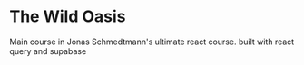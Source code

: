 # The Wild Oasis

Main course in Jonas Schmedtmann's ultimate react course.
built with react query and supabase
